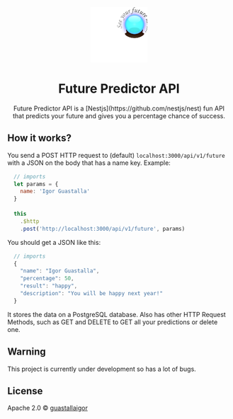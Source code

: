 <div align="center">
  <img src="./util/logo.svg" width="128px">
  <h1>Future Predictor API</h1>
</div>

<p align="center">
  Future Predictor API is a [Nestjs](https://github.com/nestjs/nest) fun API that predicts your future and gives you a percentage chance of success.
</p>

## How it works?

You send a POST HTTP request to (default) `localhost:3000/api/v1/future` with a JSON on the body that has a name key. Example:

```javascript
  // imports
  let params = {
    name: 'Igor Guastalla'
  }

  this
    .$http
    .post('http://localhost:3000/api/v1/future', params)
```

You should get a JSON like this:

```javascript
  // imports
  {
    "name": "Igor Guastalla",
    "percentage": 50,
    "result": "happy",
    "description": "You will be happy next year!"
  }
```

It stores the data on a PostgreSQL database.
Also has other HTTP Request Methods, such as GET and DELETE to GET all your predictions or delete one.

## Warning

This project is currently under development so has a lot of bugs.

## License

Apache 2.0 © [guastallaigor](https://github.com/guastallaigor)
